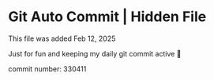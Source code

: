 # Git Auto Commit | Hidden File

This file was added Feb 12, 2025

Just for fun and keeping my daily git commit active 🤪

commit number: 330411
